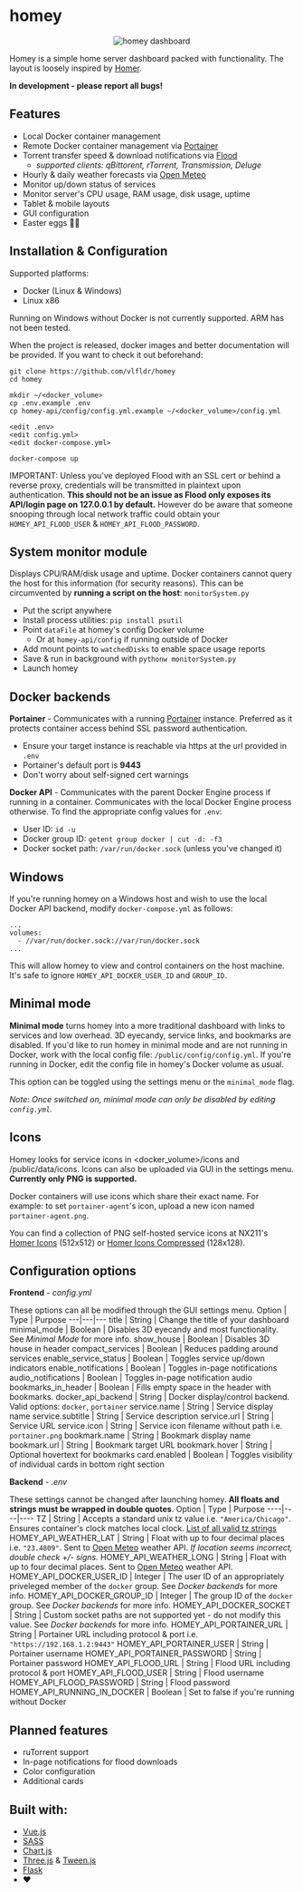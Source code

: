 # homey
<p align="center">
  <img src="https://github.com/vlfldr/homey/blob/master/screenshot.png?raw=true" alt="homey dashboard"/>
</p>

Homey is a simple home server dashboard packed with functionality. The layout is loosely inspired by [Homer](https://github.com/bastienwirtz/homer).

**In development - please report all bugs!**

## Features

* Local Docker container management
* Remote Docker container management via [Portainer](https://github.com/portainer/portainer)
* Torrent transfer speed & download notifications via [Flood](https://github.com/jesec/flood/) 
  * *supported clients: qBittorent, rTorrent, Transmission, Deluge*
* Hourly & daily weather forecasts via [Open Meteo](https://open-meteo.com/en)
* Monitor up/down status of services
* Monitor server's CPU usage, RAM usage, disk usage, uptime
* Tablet & mobile layouts
* GUI configuration
* Easter eggs 🥚👀

## Installation & Configuration
Supported platforms:
- Docker (Linux & Windows)
- Linux x86

Running on Windows without Docker is not currently supported. ARM has not been tested.

When the project is released, docker images and better documentation will be provided. If you want to check it out beforehand:

    git clone https://github.com/vlfldr/homey
    cd homey
    
    mkdir ~/<docker_volume>
    cp .env.example .env
    cp homey-api/config/config.yml.example ~/<docker_volume>/config.yml

    <edit .env>
    <edit config.yml>
    <edit docker-compose.yml>

    docker-compose up

IMPORTANT: Unless you've deployed Flood with an SSL cert or behind a reverse proxy, credentials will be transmitted in plaintext upon authentication. **This should not be an issue as Flood only exposes its API/login page on 127.0.0.1 by default.** However do be aware that someone snooping through local network traffic could obtain your `HOMEY_API_FLOOD_USER` & `HOMEY_API_FLOOD_PASSWORD`.

## System monitor module

Displays CPU/RAM/disk usage and uptime. Docker containers cannot query the host for this information (for security reasons). This can be circumvented by **running a script on the host**: `monitorSystem.py`

- Put the script anywhere
- Install process utilities: `pip install psutil`
- Point `dataFile` at homey's config Docker volume
    - Or at `homey-api/config` if running outside of Docker
- Add mount points to `watchedDisks` to enable space usage reports
- Save & run in background with `pythonw monitorSystem.py`
- Launch homey

## Docker backends
**Portainer** - Communicates with a running [Portainer](https://github.com/portainer/portainer) instance. Preferred as it protects container access behind SSL password authentication.
- Ensure your target instance is reachable via https at the url provided in `.env`
- Portainer's default port is **9443**
- Don't worry about self-signed cert warnings

**Docker API** - Communicates with the parent Docker Engine process if running in a container. Communicates with the local Docker Engine process otherwise. To find the appropriate config values for `.env`:
- User ID: `id -u`
- Docker group ID: `getent group docker | cut -d: -f3`
- Docker socket path: `/var/run/docker.sock` (unless you've changed it)

## Windows

If you're running homey on a Windows host and wish to use the local Docker API backend, modify `docker-compose.yml` as follows:

    ...
    volumes:
      - //var/run/docker.sock://var/run/docker.sock
    ...

This will allow homey to view and control containers on the host machine. It's safe to ignore `HOMEY_API_DOCKER_USER_ID` and `GROUP_ID`.

## Minimal mode
**Minimal mode** turns homey into a more traditional dashboard with links to services and low overhead. 3D eyecandy, service links, and bookmarks are disabled. If you'd like to run homey in minimal mode and are not running in Docker, work with the local config file: `/public/config/config.yml`. If you're running in Docker, edit the config file in homey's Docker volume as usual. 

This option can be toggled using the settings menu or the `minimal_mode` flag.  

*Note: Once switched on, minimal mode can only be disabled by editing `config.yml`.*

## Icons
Homey looks for service icons in <docker_volume>/icons and /public/data/icons. Icons can also be uploaded via GUI in the settings menu. **Currently only PNG is supported.** 

Docker containers will use icons which share their exact name. For example: to set `portainer-agent`'s icon, upload a new icon named `portainer-agent.png`.

You can find a collection of PNG self-hosted service icons at NX211's [Homer Icons](https://github.com/NX211/homer-icons) (512x512) or [Homer Icons Compressed](https://github.com/vlfldr/homer-icons) (128x128). 

## Configuration options
**Frontend** - *config.yml*

These options can all be modified through the GUI settings menu.
Option | Type | Purpose
---|---|---
title | String | Change the title of your dashboard
minimal_mode | Boolean | Disables 3D eyecandy and most functionality. See *Minimal Mode* for more info.
show_house | Boolean | Disables 3D house in header
compact_services | Boolean | Reduces padding around services
enable_service_status | Boolean | Toggles service up/down indicators
enable_notifications | Boolean | Toggles in-page notifications
audio_notifications | Boolean | Toggles in-page notification audio
bookmarks_in_header | Boolean | Fills empty space in the header with bookmarks.
docker_api_backend | String | Docker display/control backend. Valid options: `docker`, `portainer`
service.name | String | Service display name
service.subtitle | String | Service description
service.url | String | Service URL
service.icon | String | Service icon filename without path i.e. `portainer.png`
bookmark.name | String | Bookmark display name
bookmark.url | String | Bookmark target URL
bookmark.hover | String | Optional hovertext for bookmarks 
card.enabled | Boolean | Toggles visibility of individual cards in bottom right section

**Backend** - *.env*

These settings cannot be changed after launching homey. **All floats and strings must be wrapped in double quotes**.
Option | Type | Purpose
----|----|----
TZ | String | Accepts a standard unix tz value i.e. `"America/Chicago"`. Ensures container's clock matches local clock. [List of all valid tz strings](https://en.wikipedia.org/wiki/List_of_tz_database_time_zones)
HOMEY_API_WEATHER_LAT | String | Float with up to four decimal places i.e. `"23.4809"`. Sent to [Open Meteo](https://open-meteo.com/en/docs) weather API. *If location seems incorrect, double check +/- signs.*
HOMEY_API_WEATHER_LONG | String | Float with up to four decimal places. Sent to [Open Meteo](https://open-meteo.com/en/docs) weather API.
HOMEY_API_DOCKER_USER_ID | Integer | The user ID of an appropriately priveleged member of the `docker` group. See *Docker backends* for more info.
HOMEY_API_DOCKER_GROUP_ID | Integer | The group ID of the `docker` group. See *Docker backends* for more info.
HOMEY_API_DOCKER_SOCKET | String | Custom socket paths are not supported yet - do not modify this value. See *Docker backends* for more info.
HOMEY_API_PORTAINER_URL | String | Portainer URL including protocol & port i.e. `"https://192.168.1.2:9443"`
HOMEY_API_PORTAINER_USER | String | Portainer username
HOMEY_API_PORTAINER_PASSWORD | String | Portainer password
HOMEY_API_FLOOD_URL | String | Flood URL including protocol & port
HOMEY_API_FLOOD_USER | String | Flood username
HOMEY_API_FLOOD_PASSWORD | String | Flood password
HOMEY_API_RUNNING_IN_DOCKER | Boolean | Set to false if you're running without Docker

## Planned features
- ruTorrent support
- In-page notifications for flood downloads
- Color configuration
- Additional cards

## Built with:

* [Vue.js](https://github.com/vuejs/vue)
* [SASS](https://github.com/sass/sass)
* [Chart.js](https://github.com/chartjs/Chart.js)
* [Three.js](https://github.com/mrdoob/three.js/) & [Tween.js](https://github.com/tweenjs/tween.js)
* [Flask](https://github.com/pallets/flask)
* ❤️
